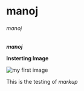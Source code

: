 # manoj 
###### manoj

**_manoj_**

__Insterting Image__

![my first image](https://octodex.github.com/images/yaktocat.png)

This is the testing of *markup*
